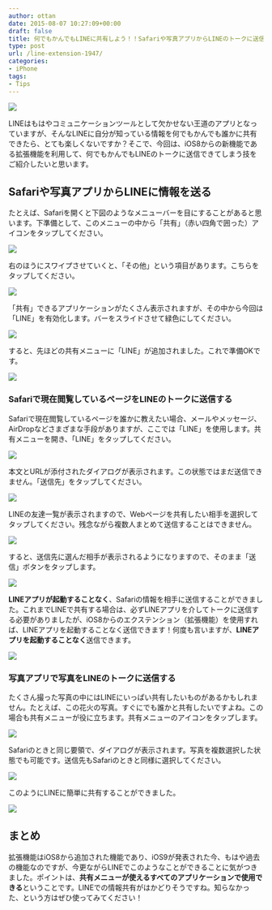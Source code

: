 ```yaml
---
author: ottan
date: 2015-08-07 10:27:09+00:00
draft: false
title: 何でもかんでもLINEに共有しよう！！Safariや写真アプリからLINEのトークに送信する方法
type: post
url: /line-extension-1947/
categories:
- iPhone
tags:
- Tips
---
```


![](/images/2015/08/150807-55c481ad8e5ed.png)






LINEはもはやコミュニケーションツールとして欠かせない王道のアプリとなっていますが、そんなLINEに自分が知っている情報を何でもかんでも誰かに共有できたら、とても楽しくないですか？そこで、今回は、iOS8からの新機能である拡張機能を利用して、何でもかんでもLINEのトークに送信できてしまう技をご紹介したいと思います。





## Safariや写真アプリからLINEに情報を送る





たとえば、Safariを開くと下図のようなメニューバーを目にすることがあると思います。下準備として、このメニューの中から「共有」（赤い四角で囲った）アイコンをタップしてください。





![](/images/2015/08/150807-55c481eec7b3a.png)






右のほうにスワイプさせていくと、「その他」という項目があります。こちらをタップしてください。





![](/images/2015/08/150807-55c481b0d7224.png)






「共有」できるアプリケーションがたくさん表示されますが、その中から今回は「LINE」を有効化します。バーをスライドさせて緑色にしてください。





![](/images/2015/08/150807-55c481b364273.png)






すると、先ほどの共有メニューに「LINE」が追加されました。これで準備OKです。





![](/images/2015/08/150807-55c481b54a477.png)






### Safariで現在閲覧しているページをLINEのトークに送信する





Safariで現在閲覧しているページを誰かに教えたい場合、メールやメッセージ、AirDropなどさまざまな手段がありますが、ここでは「LINE」を使用します。共有メニューを開き、「LINE」をタップしてください。





![](/images/2015/08/150807-55c481b84b05a.png)






本文とURLが添付されたダイアログが表示されます。この状態ではまだ送信できません。「送信先」をタップしてください。





![](/images/2015/08/150807-55c481badb8f7.png)






LINEの友達一覧が表示されますので、Webページを共有したい相手を選択してタップしてください。残念ながら複数人まとめて送信することはできません。





![](/images/2015/08/150807-55c481bcd288b.png)






すると、送信先に選んだ相手が表示されるようになりますので、そのまま「送信」ボタンをタップします。





![](/images/2015/08/150807-55c481bf08647.png)






**LINEアプリが起動することなく**、Safariの情報を相手に送信することができました。これまでLINEで共有する場合は、必ずLINEアプリを介してトークに送信する必要がありましたが、iOS8からのエクステンション（拡張機能）を使用すれば、LINEアプリを起動することなく送信できます！何度も言いますが、**LINEアプリを起動することなく**送信できます。





![](/images/2015/08/150807-55c481c09f851.png)






### 写真アプリで写真をLINEのトークに送信する





たくさん撮った写真の中にはLINEにいっぱい共有したいものがあるかもしれません。たとえば、この花火の写真。すぐにでも誰かと共有したいですよね。この場合も共有メニューが役に立ちます。共有メニューのアイコンをタップします。





![](/images/2015/08/150807-55c481c276824.png)






Safariのときと同じ要領で、ダイアログが表示されます。写真を複数選択した状態でも可能です。送信先もSafariのときと同様に選択してください。





![](/images/2015/08/150807-55c481c53e5e0.png)






このようにLINEに簡単に共有することができました。





![](/images/2015/08/150807-55c481c752a33.png)






## まとめ





拡張機能はiOS8から追加された機能であり、iOS9が発表された今、もはや過去の機能なのですが、今更ながらLINEでこのようなことができることに気がつきました。ポイントは、**共有メニューが使えるすべてのアプリケーションで使用できる**ということです。LINEでの情報共有がはかどりそうですね。知らなかった、という方はぜひ使ってみてください！
